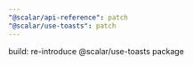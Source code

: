 ```yaml
---
"@scalar/api-reference": patch
"@scalar/use-toasts": patch
---
```


build: re-introduce @scalar/use-toasts package
